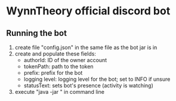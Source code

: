 # WynnTheory official discord bot


## Running the bot
1) create file "config.json" in the same file as the bot jar is in
2) create and populate these fields:
    - authorId: ID of the owner account
    - tokenPath: path to the token
    - prefix: prefix for the bot
    - logging level: logging level for the bot; set to INFO if unsure
    - statusText: sets bot's presence (activity is watching)
3) execute "java -jar <file name>" in command line
